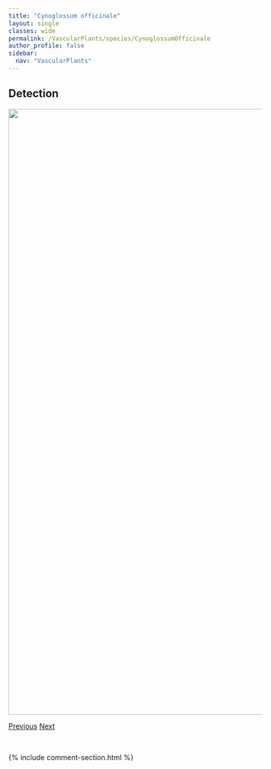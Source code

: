 ```yaml
---
title: "Cynoglossum officinale"
layout: single
classes: wide
permalink: /VascularPlants/species/CynoglossumOfficinale
author_profile: false
sidebar:
  nav: "VascularPlants"
---
```


<h2>Detection</h2>

<a href="https://drive.google.com/uc?export=view&id=14SuqHXzAd2i6yO3gIwq-TEhOLBz_S2nL">
<img src="https://drive.google.com/uc?export=view&id=14SuqHXzAd2i6yO3gIwq-TEhOLBz_S2nL" height = "1200" width = "800">
</a>


<a href="/DevelopmentWebsite/VascularPlants/species/CyclachaenaXanthiifolia" class="pagination--pager" title="Cyclachaena xanthiifolia">Previous</a> <a href="/DevelopmentWebsite/VascularPlants/species/Cyperaceae" class="pagination--pager" title="Cyperaceae">Next</a>

<p>&nbsp;</p>

{% include comment-section.html %}
